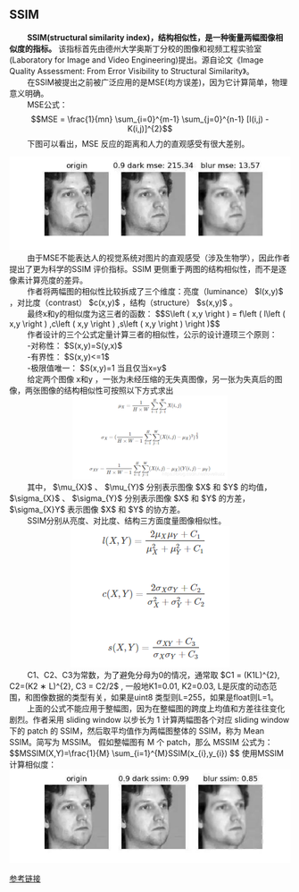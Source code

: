 ## SSIM

&emsp;&emsp; **SSIM(structural similarity index)，结构相似性，是一种衡量两幅图像相似度的指标。** 该指标首先由德州大学奥斯丁分校的图像和视频工程实验室(Laboratory for Image and Video Engineering)提出。源自论文《Image Quality Assessment: From Error Visibility to Structural Similarity》。<br>
&emsp;&emsp; 在SSIM被提出之前被广泛应用的是MSE(均方误差)，因为它计算简单，物理意义明确。<br>
&emsp;&emsp; MSE公式： $$MSE = \frac{1}{mn} \sum_{i=0}^{m-1} \sum_{j=0}^{n-1} [I(i,j) - K(i,j)]^{2}$$ 
&emsp;&emsp; 下图可以看出，MSE 反应的距离和人力的直观感受有很大差别。
<div align=center>
<img src="https://github.com/623-wzy/wzy/blob/main/image/5.jpeg"/>
</div>
&emsp;&emsp; 由于MSE不能表达人的视觉系统对图片的直观感受（涉及生物学），因此作者提出了更为科学的SSIM 评价指标。SSIM 更侧重于两图的结构相似性，而不是逐像素计算亮度的差异。<br>
&emsp;&emsp; 作者将两幅图的相似性比较拆成了三个维度：亮度（luminance） $l(x,y)$ ，对比度（contrast） $c(x,y)$ ，结构（structure） $s(x,y)$ 。<br>
&emsp;&emsp; 最终x和y的相似度为这三者的函数： $$S\left ( x,y \right ) = f\left ( l\left ( x,y \right ) ,c\left ( x,y \right ) ,s\left ( x,y \right )  \right )$$ <br>
&emsp;&emsp; 作者设计的三个公式定量计算三者的相似性，公示的设计遵顼三个原则：<br>
&emsp;&emsp; -对称性： $S(x,y)=S(y,x)$ <br>
&emsp;&emsp; -有界性： $S(x,y)<=1$ <br>
&emsp;&emsp; -极限值唯一： $S(x,y)=1 当且仅当x=y$ <br>
&emsp;&emsp; 给定两个图像 x和y ，一张为未经压缩的无失真图像，另一张为失真后的图像，两张图像的结构相似性可按照以下方式求出
<div align=center>
<img src="https://github.com/623-wzy/wzy/blob/main/image/1.png"/>
</div>
&emsp;&emsp; 其中， $\mu_{X}$ 、 $\mu_{Y}$ 分别表示图像 $X$ 和 $Y$ 的均值， $\sigma_{X}$ 、 $\sigma_{Y}$ 分别表示图像 $X$ 和 $Y$ 的方差， $\sigma_{X}Y$ 表示图像 $X$ 和 $Y$ 的协方差。<br>
&emsp;&emsp; SSIM分别从亮度、对比度、结构三方面度量图像相似性。
<div align=center>
<img src="https://github.com/623-wzy/wzy/blob/main/image/2.png"/>
</div>
&emsp;&emsp; C1、C2、C3为常数，为了避免分母为0的情况，通常取 $C1 = (K1L)^{2}, C2=(K2 ∗ L)^{2}, C3 = C2/2$ , 一般地K1=0.01, K2=0.03, L是灰度的动态范围，和图像数据的类型有关，如果是uint8 类型则L=255，如果是float则L=1。<br>
&emsp;&emsp; 上面的公式不能应用于整幅图，因为在整幅图的跨度上均值和方差往往变化剧烈。作者采用 sliding window 以步长为 1 计算两幅图各个对应 sliding window 下的 patch 的 SSIM，然后取平均值作为两幅图整体的 SSIM，称为 Mean SSIM。简写为 MSSIM。
假如整幅图有 M 个 patch，那么 MSSIM 公式为： $$MSSIM(X,Y)=\frac{1}{M} \sum_{i=1}^{M}SSIM(x_{i},y_{i}) $$ 
使用MSSIM 计算相似度：<br>
<div align=center>
<img src="https://github.com/623-wzy/wzy/blob/main/image/6.jpeg"/>
</div>

[参考链接](https://cloud.tencent.com/developer/article/1438942)


